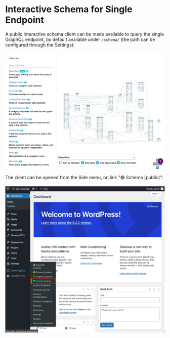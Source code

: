 # Interactive Schema for Single Endpoint

A public Interactive schema client can be made available to query the single GraphQL endpoint, by default available under `/schema/` (the path can be configured through the Settings):

<div class="img-width-1024" markdown=1>

![Single endpoint's Interactive schema client](../../images/single-endpoint-interactive-schema.png "Single endpoint's Interactive schema client")

</div>

The client can be opened from the Side menu, on link "🟢 Schema (public)":

<div class="img-width-1024" markdown=1>

![Single endpoint's link to the Interactive schema client](../../images/single-endpoint-interactive-schema-link.png "Single endpoint's link to the Interactive schema client")

</div>
